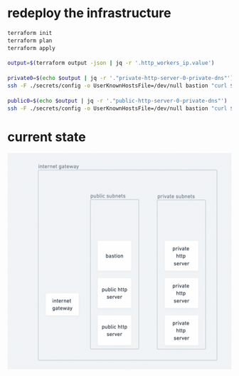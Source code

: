 # redeploy the infrastructure

```sh
terraform init
terraform plan
terraform apply

output=$(terraform output -json | jq -r '.http_workers_ip.value')

private0=$(echo $output | jq -r '."private-http-server-0-private-dns"')
ssh -F ./secrets/config -o UserKnownHostsFile=/dev/null bastion "curl $private0:8080"

public0=$(echo $output | jq -r '."public-http-server-0-private-dns"')
ssh -F ./secrets/config -o UserKnownHostsFile=/dev/null bastion "curl $public0:8080"
```

# current state

![1701616665939](image/readme/1701616665939.png)
